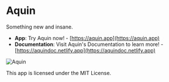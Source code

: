 # Aquin

Something new and insane.

- **App**: Try Aquin now! - [https://aquin.app](https://aquin.app)
- **Documentation**: Visit Aquin's Documentation to learn more! - [https://aquindoc.netlify.app](https://aquindoc.netlify.app)

![Aquin](public/banner.png)

This app is licensed under the MIT License.